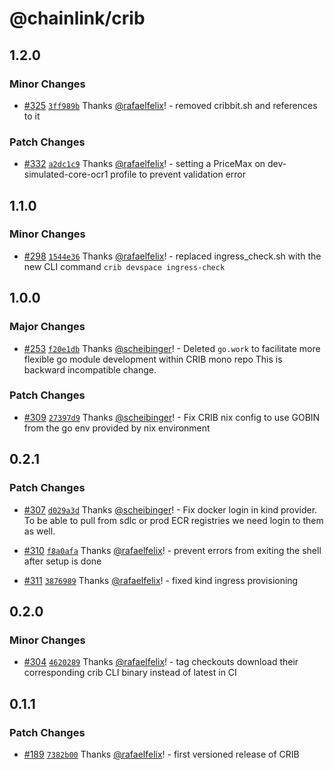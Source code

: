 # @chainlink/crib

## 1.2.0

### Minor Changes

- [#325](https://github.com/smartcontractkit/crib/pull/325) [`3ff989b`](https://github.com/smartcontractkit/crib/commit/3ff989b79a94fc97fbaccf4b9b163a79ae6b5ad3) Thanks [@rafaelfelix](https://github.com/rafaelfelix)! - removed cribbit.sh and references to it

### Patch Changes

- [#332](https://github.com/smartcontractkit/crib/pull/332) [`a2dc1c9`](https://github.com/smartcontractkit/crib/commit/a2dc1c906e424a1eec87490a909764d42843a593) Thanks [@rafaelfelix](https://github.com/rafaelfelix)! - setting a PriceMax on dev-simulated-core-ocr1 profile to prevent validation error

## 1.1.0

### Minor Changes

- [#298](https://github.com/smartcontractkit/crib/pull/298) [`1544e36`](https://github.com/smartcontractkit/crib/commit/1544e360c3309fcfddbbe33c574bcce7cd198e09) Thanks [@rafaelfelix](https://github.com/rafaelfelix)! - replaced ingress_check.sh with the new CLI command `crib devspace ingress-check`

## 1.0.0

### Major Changes

- [#253](https://github.com/smartcontractkit/crib/pull/253) [`f20e1db`](https://github.com/smartcontractkit/crib/commit/f20e1db369005617d92c583b61a49843e9a3b337) Thanks [@scheibinger](https://github.com/scheibinger)! - Deleted `go.work` to facilitate more flexible go module development within CRIB mono repo
  This is backward incompatible change.

### Patch Changes

- [#309](https://github.com/smartcontractkit/crib/pull/309) [`27397d9`](https://github.com/smartcontractkit/crib/commit/27397d99996399bdb3a7f4d28aba0f83ecdb6bd5) Thanks [@scheibinger](https://github.com/scheibinger)! - Fix CRIB nix config to use GOBIN from the go env provided by nix environment

## 0.2.1

### Patch Changes

- [#307](https://github.com/smartcontractkit/crib/pull/307) [`d029a3d`](https://github.com/smartcontractkit/crib/commit/d029a3d5e7deba507a13548bac14d76cb0ec1559) Thanks [@scheibinger](https://github.com/scheibinger)! - Fix docker login in kind provider. To be able to pull from sdlc or prod ECR registries we need login to them as well.

- [#310](https://github.com/smartcontractkit/crib/pull/310) [`f8a0afa`](https://github.com/smartcontractkit/crib/commit/f8a0afa2a2818295e81014cde1a8f67e89cae8f7) Thanks [@rafaelfelix](https://github.com/rafaelfelix)! - prevent errors from exiting the shell after setup is done

- [#311](https://github.com/smartcontractkit/crib/pull/311) [`3876989`](https://github.com/smartcontractkit/crib/commit/387698999ec43a0c82c349f2f5e7636c812c6b32) Thanks [@rafaelfelix](https://github.com/rafaelfelix)! - fixed kind ingress provisioning

## 0.2.0

### Minor Changes

- [#304](https://github.com/smartcontractkit/crib/pull/304) [`4620289`](https://github.com/smartcontractkit/crib/commit/46202896b97636c0ceed4ed3aeca5baf088d0e9a) Thanks [@rafaelfelix](https://github.com/rafaelfelix)! - tag checkouts download their corresponding crib CLI binary instead of latest in CI

## 0.1.1

### Patch Changes

- [#189](https://github.com/smartcontractkit/crib/pull/189) [`7382b00`](https://github.com/smartcontractkit/crib/commit/7382b00de78f4832a4fdf80d6eeade9db1bef160) Thanks [@rafaelfelix](https://github.com/rafaelfelix)! - first versioned release of CRIB

